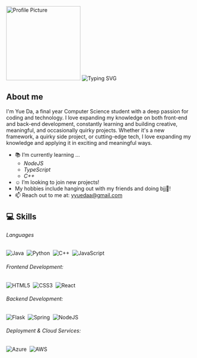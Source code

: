 <div>
  <img src="https://github.com/user-attachments/assets/80bb5c03-9976-4d29-90aa-a3d92a85e64c" alt="Profile Picture" style="width: 200px;" />
  <img src="https://readme-typing-svg.herokuapp.com?font=GoogleSans&size=32&pause=1000&color=FFFFFF&width=435&lines=Hello!+I'm+Yue+Da!" alt="Typing SVG" />
</div>

## About me
I'm Yue Da, a final year Computer Science student with a deep passion for coding and technology. I love expanding my knowledge on both front-end and back-end development, constantly learning and building creative, meaningful, and occasionally quirky projects.
Whether it's a new framework, a quirky side project, or cutting-edge tech, I love expanding my knowledge and applying it in exciting and meaningful ways.
- :books: I’m currently learning ...
  - *NodeJS*
  - *TypeScript*
  - *C++*
- :relaxed: I’m looking to join new projects!
- My hobbies include hanging out with my friends and doing bjj🥋!
- 📫 Reach out to me at: <a href="yyuedaa@gmail.com">yyuedaa@gmail.com</a>

## 💻 Skills

###### Languages
![Java](https://img.shields.io/badge/java-%23ED8B00.svg?style=for-the-badge&logo=openjdk&logoColor=white)&nbsp;
![Python](https://img.shields.io/badge/python-3670A0?style=for-the-badge&logo=python&logoColor=ffdd54)&nbsp;
![C++](https://img.shields.io/badge/c++-%2300599C.svg?style=for-the-badge&logo=c%2B%2B&logoColor=white)&nbsp;
![JavaScript](https://img.shields.io/badge/javascript-F7DF1E?style=for-the-badge&logo=javascript&logoColor=black)&nbsp;

###### Frontend Development:
![HTML5](https://img.shields.io/badge/html5-%23E34F26.svg?style=for-the-badge&logo=html5&logoColor=white)&nbsp;
![CSS3](https://img.shields.io/badge/css3-%231572B6.svg?style=for-the-badge&logo=css3&logoColor=white)&nbsp;
![React](https://img.shields.io/badge/react-%2320232a.svg?style=for-the-badge&logo=react&logoColor=%2361DAFB)&nbsp;

###### Backend Development:
![Flask](https://img.shields.io/badge/flask-%23000.svg?style=for-the-badge&logo=flask&logoColor=white)&nbsp;
![Spring](https://img.shields.io/badge/spring-%236DB33F.svg?style=for-the-badge&logo=spring&logoColor=white)&nbsp;
![NodeJS](https://img.shields.io/badge/node.js-6DA55F?style=for-the-badge&logo=node.js&logoColor=white)&nbsp;

###### Deployment & Cloud Services:
![Azure](https://img.shields.io/badge/azure-%230072C6.svg?style=for-the-badge&logo=microsoftazure&logoColor=white)&nbsp;
![AWS](https://img.shields.io/badge/AWS-%23FF9900.svg?style=for-the-badge&logo=amazon-aws&logoColor=white)&nbsp;

<!--
**yyueda/yyueda** is a ✨ _special_ ✨ repository because its `README.md` (this file) appears on your GitHub profile.

Here are some ideas to get you started:

- 🔭 I’m currently working on ...
- 🌱 I’m currently learning ...
- 👯 I’m looking to collaborate on ...
- 🤔 I’m looking for help with ...
- 💬 Ask me about ...
- 📫 How to reach me: ...
- 😄 Pronouns: ...
- ⚡ Fun fact: ...
-->

